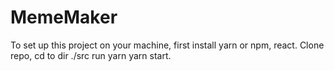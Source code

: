 # MemeMaker

To set up this project on your machine, first install yarn or npm, react. Clone repo, cd to dir ./src run yarn yarn start.

